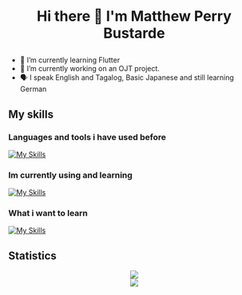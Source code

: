 # <p align="center"> Hi there 👋 I'm Matthew Perry Bustarde </p>
- 🌱 I’m currently learning Flutter
- 🔭 I’m currently working on an OJT project.
- 🗣️ I speak English and Tagalog, Basic Japanese and still learning German

## My skills
### Languages and tools i have used before
[![My Skills](https://skillicons.dev/icons?i=html,css,js,php,mysql,py,c,cs,cpp,react,firebase,redux,git&perline=5)](https://skillicons.dev)
### Im currently using and learning
[![My Skills](https://skillicons.dev/icons?i=flutter,unity,github,vscode)](https://skillicons.dev)
### What i want to learn
[![My Skills](https://skillicons.dev/icons?i=graphql,tensorflow)](https://skillicons.dev)

## Statistics
<div class='container' style="text-align: center">
<img class="img" src="https://github-readme-stats.vercel.app/api?username=mpbstrd&show_icons=true&theme=tokyonight&showicons=true" /> <br>
<!-- <img class="img" src="https://github-readme-stats.vercel.app/api/top-langs/?username=mpbstrd&langs_count=5&theme=tokyonight&layout=compact" /> <br>-->
<img class="img" src="https://streak-stats.demolab.com/?user=mpbstrd&theme=dark" />
</div>
